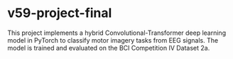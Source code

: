 # v59-project-final
This project implements a hybrid Convolutional-Transformer deep learning model in PyTorch to classify motor imagery tasks from EEG signals. The model is trained and evaluated on the BCI Competition IV Dataset 2a.
